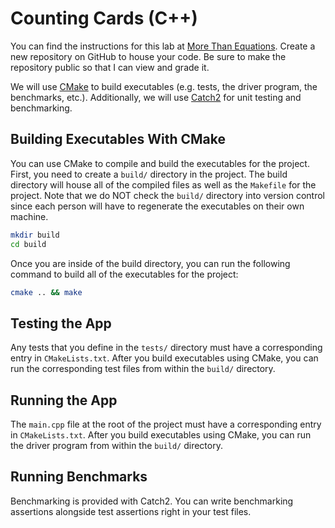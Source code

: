 # Counting Cards (C++)

You can find the instructions for this lab at [More Than Equations][more-than-equations]. Create a new repository on GitHub to house your code. Be sure to make the repository public so that I can view and grade it.

We will use [CMake][cmake] to build executables (e.g. tests, the driver program, the benchmarks, etc.). Additionally, we will use [Catch2][catch2] for unit testing and benchmarking.

## Building Executables With CMake

You can use CMake to compile and build the executables for the project. First, you need to create a `build/` directory in the project. The build directory will house all of the compiled files as well as the `Makefile` for the project. Note that we do NOT check the `build/` directory into version control since each person will have to regenerate the executables on their own machine.

```bash
mkdir build
cd build
```

Once you are inside of the build directory, you can run the following command to build all of the executables for the project:

```bash
cmake .. && make
```

## Testing the App

Any tests that you define in the `tests/` directory must have a corresponding entry in `CMakeLists.txt`. After you build executables using CMake, you can run the corresponding test files from within the `build/` directory.

## Running the App

The `main.cpp` file at the root of the project must have a corresponding entry in `CMakeLists.txt`. After you build executables using CMake, you can run the driver program from within the `build/` directory.

## Running Benchmarks

Benchmarking is provided with Catch2. You can write benchmarking assertions alongside test assertions right in your test files.

[catch2]: https://github.com/catchorg/Catch2
[cmake]: https://cmake.org/
[more-than-equations]: https://morethanequations.com/Computer-Science/Labs/Counting-Cards
